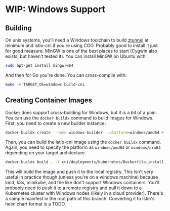 # WIP: Windows Support

## Building

On unix systems, you'll need a Windows toolchain to build [ztunnel](https://github.com/istio/ztunnel/blob/3d2938e19f0f6da04005556cc015bf34c299e16b/WINDOWS.md) at minimum and istio-cni if you're using CGO. Probably good to install it just for good measure. MinGW is one of the best places to start (Cygwin also exists, but haven't tested it). You can install MinGW on Ubuntu with:

```bash
sudo apt-get install mingw-w64
```

And then for Go you're done. You can cross-compile with:

```bash
make -e TARGET_OS=windows build-cni
```

## Creating Container Images

Docker does support cross-building for Windows, but it is a bit of a pain. You can use the `docker buildx` command to build images for Windows. First, you need to create a new builder instance:

```bash
docker buildx create --name windows-builder --platform=windows/amd64 # change to windows/arm64 if you want to build for arm64
```

Then, you can build the istio-cni image using the `docker buildx` command. Again, you need to specify the platform as `windows/amd64` or `windows/arm64` depending on your target architecture.

```bash
docker buildx build . -f cni/deployments/kubernetes/Dockerfile.install-cni-windows --pull --platform=windows/amd64 --output type=registry -t localhost:5000/istio-cni-windows --builder windows-builder
```

This will build the image and push it to the local registry. This isn't very useful in practice though (unless you're on a windows machine) because kind, k3s, minikube, and the like don't support Windows containers. You'll probably need to push it to a remote registry and pull it down to a Kubernetes cluster with Windows nodes (likely in a cloud provider). There's a sample manifest in the root path of this branch. Converting it to Istio's helm chart format is a TODO.
